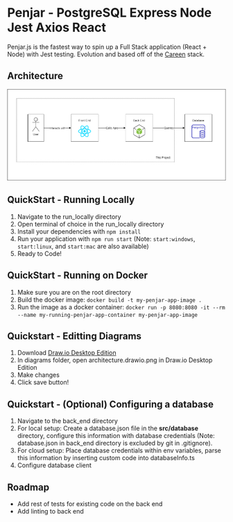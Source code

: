 # Penjar - PostgreSQL Express Node Jest Axios React

Penjar.js is the fastest way to spin up a Full Stack application (React + Node) with Jest testing. Evolution and based off of the [Careen](https://github.com/NguyenAndrew/careen) stack. 

## Architecture

![Architecture](diagrams/architecture.drawio.png)

## QuickStart - Running Locally
1. Navigate to the run_locally directory
2. Open terminal of choice in the run_locally directory
3. Install your dependencies with ```npm install```
5. Run your application with ```npm run start``` (Note: `start:windows`, `start:linux`, and `start:mac` are also available)
6. Ready to Code!

## QuickStart - Running on Docker
1. Make sure you are on the root directory
2. Build the docker image: `docker build -t my-penjar-app-image .`
3. Run the image as a docker container: `docker run -p 8080:8080 -it --rm --name my-running-penjar-app-container my-penjar-app-image`

## Quickstart - Editting Diagrams
1. Download [Draw.io Desktop Edition](https://github.com/jgraph/drawio-desktop/releases)
2. In diagrams folder, open architecture.drawio.png in Draw.io Desktop Edition
3. Make changes
4. Click save button!

## Quickstart - (Optional) Configuring a database
1. Navigate to the back_end directory
2. For local setup: Create a database.json file in the **src/database** directory, configure this information with database credentials (Note: database.json in back_end directory is excluded by git in .gitignore).
3. For cloud setup: Place database credentials within env variables, parse this information by inserting custom code into databaseInfo.ts
4. Configure database client

## Roadmap
* Add rest of tests for existing code on the back end
* Add linting to back end